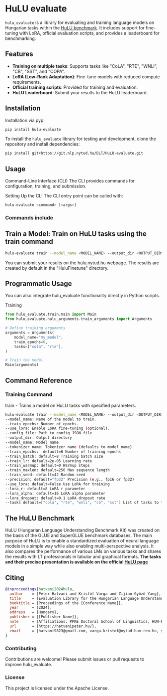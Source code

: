 # HuLU evaluate

`hulu_evaluate` is a library for evaluating and training language models on Hungarian tasks within the [HuLU benchmark](https://hulu.nytud.hu/). It includes support for fine-tuning with LoRA, official evaluation scripts, and provides a leaderboard for benchmarking.

## Features

- **Training on multiple tasks**: Supports tasks like "CoLA", "RTE", "WNLI", "CB", "SST", and "COPA".
- **LoRA (Low-Rank Adaptation)**: Fine-tune models with reduced compute requirements.
- **Official training scripts**: Provided for training and evaluation.
- **HuLU Leaderboard**: Submit your results to the HuLU leaderboard.

## Installation

Installation via pypi

```bash
pip install hulu-evaluate
```

To install the `hulu_evaluate` library for testing and development, clone the repository and install dependencies:

```bash
pip install git+https://git.nlp.nytud.hu/DLT/HuLU-evaluate.git
```

## Usage

Command-Line Interface (CLI)
The CLI provides commands for configuration, training, and submission.

Setting Up the CLI
The CLI entry point can be called with:

```bash
hulu-evaluate <command> [<args>]
```

### Commands include

## Train a Model: Train on HuLU tasks using the train command

```bash
hulu-evaluate train --model_name <MODEL_NAME> --output_dir <OUTPUT_DIR> --train_epochs 6 --train_batch 8
```

You can submit your results on the hulu.nytud.hu webpage. The results are created by default in the "HuluFinetune" directory.

## Programmatic Usage

You can also integrate hulu_evaluate functionality directly in Python scripts.

Training

```python
from hulu_evaluate.train.main import Main
from hulu_evaluate.hulu_arguments.train_arguments import Arguments

# Define training arguments
arguments = Arguments(
    model_name="my_model",
    train_epochs=6,
    tasks=["cola", "rte"],
)

# Train the model
Main(arguments)
```

## Command Reference

### Training Command

train - Trains a model on HuLU tasks with specified parameters.

```bash
hulu-evaluate train --model_name <MODEL_NAME> --output_dir <OUTPUT_DIR> --train_epochs <EPOCHS>
--model_name: Name of the model to train.
--train_epochs: Number of epochs.
--use_lora: Enable LoRA fine-tuning (optional).
--config_file: Path to config JSON file
--output_dir: Output directory
--model_name: Model name
--tokenizer_name: Tokenizer name (defaults to model_name)
--train_epochs:  default=6 Number of training epochs
--train_batch: default=8 Training batch size
--train_lr: default=2e-05 Learning rate
--train_warmup: default=0 Warmup steps
--train_maxlen: default=256 Max sequence length
--train_seed: default=42 Random seed
--precision: default="fp32" Precision (e.g., fp16 or fp32)
--use_lora: default=False Use LoRA for training
--lora_r: default=8 LoRA r parameter
--lora_alpha: default=16 LoRA alpha parameter
--lora_dropout: default=0.1 LoRA dropout rate
--tasks default=["cola", "rte", "wnli", "cb", "sst"] List of tasks to train on
```

## The HuLU Benchmark

HuLU (Hungarian Language Understanding Benchmark Kit) was created on the basis of the GLUE and SuperGLUE benchmark databases. The main purpose of HuLU is to enable a standardized evaluation of neural language models in a simple way while also enabling multi-perspective analysis. It also compares the performance of various LMs on various tasks and shares the results with LT professionals in tabular and graphical formats.
**The tasks and their precise presentation is available on the official [HuLU page](https://hulu.nytud.hu/tasks)**

## Citing

```bibtex
@inproceedings{hatvani2024hulu,
  author    = {Péter Hatvani and Kristóf Varga and Zijian Győző Yang},
  title     = {Evaluation Library for the Hungarian Language Understanding Benchmark (HuLU)},
  booktitle = {Proceedings of the [Conference Name]},
  year      = {2024},
  address   = {Hungary},
  publisher = {[Publisher Name]},
  note      = {Affiliations: PPKE Doctoral School of Linguistics, HUN-REN Hungarian Research Center for Linguistics},
  url       = {https://hatvanipeter.hu/},
  email     = {hatvani9823@gmail.com, varga.kristof@nytud.hun-ren.hu, yang.zijian.gyozo@nytud.hun-ren.hu}
}
```

### Contributing

Contributions are welcome! Please submit issues or pull requests to improve hulu_evaluate.

### License

This project is licensed under the Apache License.
